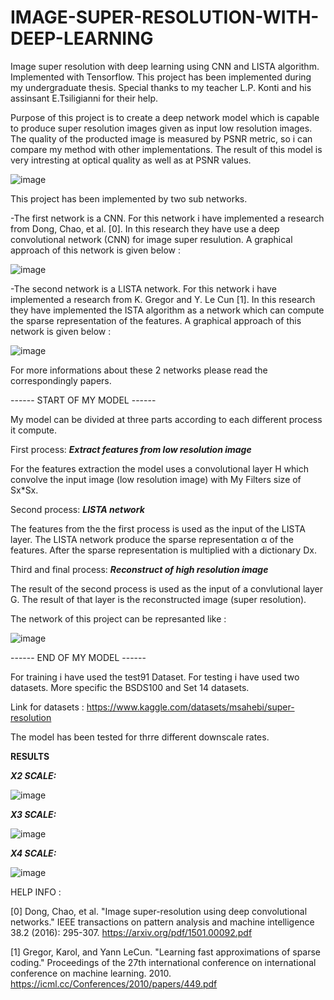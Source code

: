 # IMAGE-SUPER-RESOLUTION-WITH-DEEP-LEARNING
Image super resolution with deep learning using CNN and LISTA algorithm. Implemented with Tensorflow. 
This project has been implemented during my undergraduate thesis. Special thanks to my teacher L.P. Konti and his assinsant E.Tsiligianni for their help. 

Purpose of this project is to create a deep network model which is capable to produce super resolution images given as input low resolution images. The quality of the producted image is measured by PSNR metric, so i can compare my method with other implementations. The result of this model is very intresting  at optical quality as well as at PSNR values.

![image](https://user-images.githubusercontent.com/17177043/194943425-9b3e5023-260c-4bb1-a51a-8e0abce0e800.png)

This project has been implemented by two sub networks. 

-The first network is a CNN. 
For this network i have implemented a research from Dong, Chao, et al. [0]. In this research they have use a deep convolutional network (CNN) for image super resulution. A graphical approach of this network is given below :

![image](https://user-images.githubusercontent.com/17177043/194945791-ffc6aaf6-e0a7-409e-8920-79902baa3dc3.png)
 
-The second network is a LISTA network.
For this network i have implemented a research from K. Gregor and Y. Le Cun [1]. In this research they have implemented the ISTA algorithm as a network which can compute the sparse representation of the features. A graphical approach of this network is given below :

![image](https://user-images.githubusercontent.com/17177043/194948334-d342065a-5f93-4024-bc99-728837bf7c98.png)

For more informations about these 2 networks please read the correspondingly papers.

------ START OF MY MODEL ------

My model can be divided at three parts according to each different process it compute.

First process: _**Extract features from low resolution image**_

For the features extraction the model uses a convolutional layer H which convolve the input image (low resolution image) with My Filters size of Sx*Sx. 

Second process: _**LISTA network**_

The features from the the first process is used as the input of the LISTA layer. The LISTA network produce the sparse representation α of the features. After the sparse representation is multiplied with a dictionary Dx.   

Third and final process: _**Reconstruct of high resolution image**_

The result of the second process is used as the input of a convlutional layer G. The result of that layer is the reconstructed image (super resolution).

The network of this project can be represanted like : 

![image](https://user-images.githubusercontent.com/17177043/194950173-aa6ff48e-06bc-4110-bc6c-4ed511ad09bb.png)


------ END OF MY MODEL ------

For training  i have used the test91 Dataset.
For testing i have used two datasets. More specific the BSDS100 and Set 14  datasets. 

Link for datasets : https://www.kaggle.com/datasets/msahebi/super-resolution

The model has been tested for thrre different downscale rates.

**RESULTS**

_**X2 SCALE:**_

![image](https://user-images.githubusercontent.com/17177043/195444342-20b9d487-c2a7-409c-9e6a-1f7a15a9f458.png)

_**X3 SCALE:**_

![image](https://user-images.githubusercontent.com/17177043/195444604-fb1cc603-4ae4-4d44-a219-0683ed5dace5.png)

_**X4 SCALE:**_

![image](https://user-images.githubusercontent.com/17177043/195444629-061e2ab5-dbfb-48fa-99b8-b6dd4a6e1c66.png)



HELP INFO :

[0] Dong, Chao, et al. "Image super-resolution using deep convolutional networks." IEEE transactions on pattern analysis and machine intelligence 38.2 (2016): 295-307. https://arxiv.org/pdf/1501.00092.pdf

[1]  Gregor, Karol, and Yann LeCun. "Learning fast approximations of sparse coding." Proceedings of the 27th international conference on international conference on machine learning. 2010. https://icml.cc/Conferences/2010/papers/449.pdf





